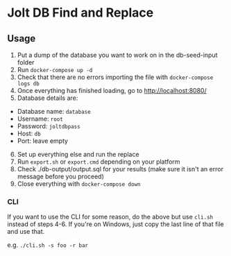 # Jolt DB Find and Replace

## Usage

1. Put a dump of the database you want to work on in the db-seed-input folder
2. Run `docker-compose up -d`
3. Check that there are no errors importing the file with `docker-compose logs db`
4. Once everything has finished loading, go to <http://localhost:8080/>
5. Database details are:
  - Database name: `database`
  - Username: `root`
  - Password: `joltdbpass`
  - Host: `db`
  - Port: leave empty
6. Set up everything else and run the replace
7. Run `export.sh` or `export.cmd` depending on your platform
8. Check ./db-output/output.sql for your results (make sure it isn't an error message before you proceed)
9. Close everything with `docker-compose down`

### CLI

If you want to use the CLI for some reason, do the above but use `cli.sh` instead of steps 4-6. If you're on Windows, just copy the last line of that file and use that.

e.g. `./cli.sh -s foo -r bar`
